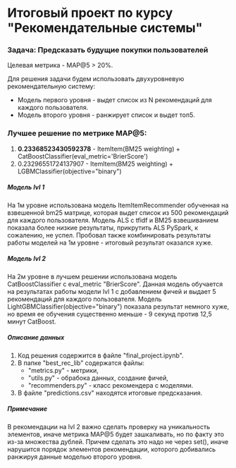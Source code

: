 # Итоговый проект по курсу "Рекомендательные системы"

### Задача: Предсказать будущие покупки пользователей
Целевая метрика - MAP@5 > 20%.

Для решения задачи будем использовать двухуровневую рекомендательную систему:
- Модель первого уровня - выдет список из N рекомендаций для каждого пользователя.
- Модель второго уровня - ранжирует список и выдет топ5.

### Лучшее решение по метрике MAP@5:
1. **0.23368523430592378** - ItemItem(BM25 weighting) + CatBoostClassifier(eval_metric='BrierScore')
2. 0.23296551724137907 - ItemItem(BM25 weighting) + LGBMClassifier(objective="binary")

##### Модель lvl 1
На 1м уровне использована модель ItemItemRecommender обученная на взвешенной bm25 матрице, которая выдет список из 500 рекомендаций для каждого пользователя.
Модель ALS с tfidf и BM25 взвешиванием показала более низкие результаты, прикрутить ALS PySpark, к сожалению, не успел.
Пробовал также комбинировать результаты работы моделей на 1м уровне - итоговый результат оказался хуже.

##### Модель lvl 2
На 2м уровне в лучшем решении использована модель CatBoostClassifier c eval_metric "BrierScore". Данная модель обучается на результатах работы 
модели lvl 1 с добавлением фичей и выдает 5 рекомендаций для каждого пользователя. Модель LightGBMClassifier(objective="binary") показала результат немного хуже,
но время ее обучения существенно меньше - 9 секунд против 12,5 минут СatBoost.

##### Описание данных
1. Код решения содержится в файле "final_project.ipynb".
2. В папке "best_rec_lib" содержатся файлы:
	- "metrics.py" - метрики,
	- "utils.py" - обрабока данных, создание фичей,
	- "recommenders.py" - класс рекомендера с моделями.
4. В файле "predictions.csv" находятся итоговые предсказания.

##### Примечание
В рекомендации на lvl 2 важно сделать проверку на уникальность элементов, иначе метрика MAP@5 будет зашкаливать, но по факту это из-за множества дублей.
Причем сделать это надо не через set(), иначе нарушится порядок элементов рекомендации, которого добивались ранжируя данные моделью второго уровня.
